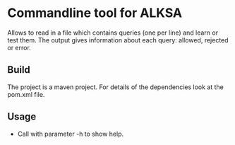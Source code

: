# Commandline tool for ALKSA

Allows to read in a file which contains queries (one per line) and learn or test them. The output gives information about each query: allowed, rejected or error.

## Build

The project is a maven project. For details of the dependencies look at the pom.xml file.

## Usage

* Call with parameter -h to show help.
